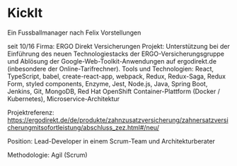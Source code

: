 # KickIt
Ein Fussballmanager nach Felix Vorstellungen

seit 10/16 Firma: ERGO Direkt Versicherungen
Projekt: Unterstützung bei der Einführung des neuen Technologiestacks der ERGO-Versicherungsgruppe und Ablösung der Google-Web-Toolkit-Anwendungen auf ergodirekt.de (inbesondere der Online-Tarifrechner).
Tools und Technologien: React, TypeScript, babel, create-react-app, webpack, Redux, Redux-Saga, Redux Form, styled components, Enzyme, Jest, Node.js, Java, Spring Boot, Jenkins, Git, MongoDB, Red Hat OpenShift Container-Plattform (Docker / Kubernetes), Microservice-Architektur


Projektreferenz: https://ergodirekt.de/de/produkte/zahnzusatzversicherung/zahnersatzversicherungmitsofortleistung/abschluss_zez.html#/neu/

Position: Lead-Developer in einem Scrum-Team und Architekturberater


Methodologie: Agil (Scrum)

